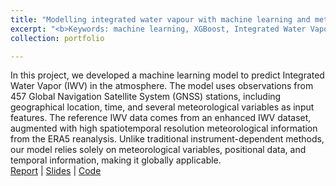 ```yaml
---
title: "Modelling integrated water vapour with machine learning and meteorological data"
excerpt: "<b>Keywords: machine learning, XGBoost, Integrated Water Vapor</b><br/><br/><a href='/files/Poster_IWV.pdf'>[Poster]</a> <a href='/files/Report_IWV.pdf'>[Report]</a> <a href='/files/Presentation_IWV.pdf'>[Slides]</a> <a href='https://github.com/Gicooaidun/Modelling_Integrated_Water_Vapour'>[Code]</a><br/><br/>In this project, we developed a machine learning-based model using <b>XGBoost</b> to predict <b>Integrated Water Vapor (IWV)</b> in the atmosphere, leveraging data from 457 <b>GNSS</b> stations globally. The model utilized meteorological variables, geographical location, and temporal data, with enhanced IWV data from the ERA5 reanalysis as the reference. Unlike traditional methods that depend on specific instruments, our model relies solely on meteorological inputs, making it applicable on a global scale. We designed a robust data processing pipeline to integrate ERA5 meteorological data with GNSS station observations. Comparative analysis showed that XGBoost outperformed Lasso regression, particularly in regions with denser GNSS networks. Feature importance analysis revealed that specific humidity at lower atmospheric levels was the primary factor for accurate IWV predictions. <br/><br/><img src='/images/IWV.png' width='500' height='300'>"
collection: portfolio

---
```


In this project, we developed a machine learning model to predict Integrated Water Vapor (IWV) in the atmosphere. The model uses observations from 457 Global Navigation Satellite System (GNSS) stations, including geographical location, time, and several meteorological variables as input features. The reference IWV data comes from an enhanced IWV dataset, augmented with high spatiotemporal resolution meteorological information from the ERA5 reanalysis. Unlike traditional instrument-dependent methods, our model relies solely on meteorological variables, positional data, and temporal information, making it globally applicable.
<br>
[Report](/files/Report_IWV.pdf) | [Slides](/files/Presentation_IWV.pdf) | [Code](https://github.com/Gicooaidun/Modelling_Integrated_Water_Vapour)